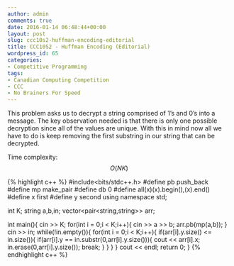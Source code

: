 ```yaml
---
author: admin
comments: true
date: 2016-01-14 06:48:44+00:00
layout: post
slug: ccc10s2-huffman-encoding-editorial
title: CCC10S2 - Huffman Encoding (Editorial)
wordpress_id: 65
categories:
- Competitive Programming
tags:
- Canadian Computing Competition
- CCC
- No Brainers For Speed
---
```


<script src='https://cdn.mathjax.org/mathjax/latest/MathJax.js?config=TeX-AMS-MML_HTMLorMML'></script>

This problem asks us to decrypt a string comprised of 1’s and 0’s into a message. The key observation needed is that there is only one possible decryption since all of the values are unique. With this in mind now all we have to do is keep removing the first substring in our string that can be decrypted.

Time complexity: $$O(NK)$$

{% highlight c++ %}
#include<bits/stdc++.h>
#define pb push_back
#define mp make_pair
#define db 0
#define all(x)(x).begin(),(x).end()
#define x first
#define y second
using namespace std;

int K;
string a,b,in;
vector<pair<string,string>> arr;

int main(){
    cin >> K;
    for(int i = 0;i < K;i++){
        cin >> a >> b;
        arr.pb(mp(a,b));
    }
    cin >> in;
    while(!in.empty()){
        for(int i = 0;i < K;i++){
            if(arr[i].y.size() <= in.size()){
                if(arr[i].y == in.substr(0,arr[i].y.size())){
                   cout << arr[i].x;
                   in.erase(0,arr[i].y.size());
                   break;
                }
            }
        }
    }
    cout << endl;
    return 0;
}
{% endhighlight c++ %}
